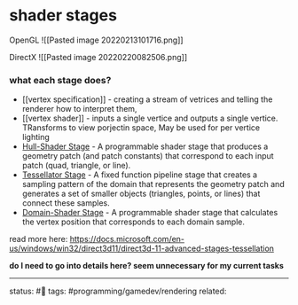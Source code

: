 # shader stages

OpenGL
![[Pasted image 20220213101716.png]]


DirectX
![[Pasted image 20220220082506.png]]

### what each stage does?

- [[vertex specification]] - creating a stream of vetrices and telling the renderer how to interpret them,
- [[vertex shader]] - inputs a single vertice and outputs a single vertice. TRansforms to view porjectin space, May be used for per vertice lighting
- [Hull-Shader Stage](https://docs.microsoft.com/en-us/windows/win32/direct3d11/direct3d-11-advanced-stages-tessellation#hull-shader-stage) - A programmable shader stage that produces a geometry patch (and patch constants) that correspond to each input patch (quad, triangle, or line).
-   [Tessellator Stage](https://docs.microsoft.com/en-us/windows/win32/direct3d11/direct3d-11-advanced-stages-tessellation#tessellator-stage) - A fixed function pipeline stage that creates a sampling pattern of the domain that represents the geometry patch and generates a set of smaller objects (triangles, points, or lines) that connect these samples.
-   [Domain-Shader Stage](https://docs.microsoft.com/en-us/windows/win32/direct3d11/direct3d-11-advanced-stages-tessellation#domain-shader-stage) - A programmable shader stage that calculates the vertex position that corresponds to each domain sample.

read more here: https://docs.microsoft.com/en-us/windows/win32/direct3d11/direct3d-11-advanced-stages-tessellation

**do I need to go into details here? seem unnecessary for my current tasks**


---
status: #🌱
tags:  #programming/gamedev/rendering
related: 


